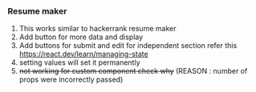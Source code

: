 ### Resume maker

1. This works similar to hackerrank resume maker
2. Add button for more data and display  
3. Add buttons for submit and edit for independent section refer this https://react.dev/learn/managing-state
4. setting values will set it permanently 
5. ~~not working for custom component check why~~ (REASON : number of props were incorrectly passed)

